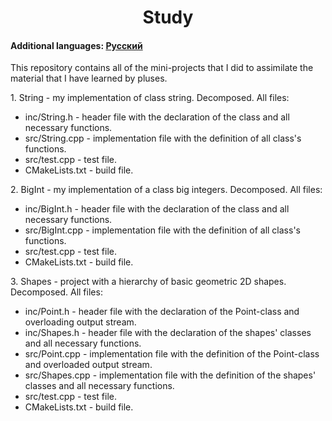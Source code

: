 <h1 align="center">Study</h1>
<h4>Additional languages: <a href="https://github.com/AlferovKirill/Study/blob/main/README.RU.md">Русский</a></h4>

<p>This repository contains all of the mini-projects that I did to assimilate the material that I have learned by pluses.</p>

<p>1. String - my implementation of class string. Decomposed. All files:</p>
<ul>
  <li>inc/String.h - header file with the declaration of the class and all necessary functions.</li>
  <li>src/String.cpp - implementation file with the definition of all class's functions.</li>
  <li>src/test.cpp - test file.</li>
  <li>CMakeLists.txt - build file.</li>
</ul>

<p>2. BigInt - my implementation of a class big integers. Decomposed. All files:</p>
<ul>
  <li>inc/BigInt.h - header file with the declaration of the class and all necessary functions.</li>
  <li>src/BigInt.cpp - implementation file with the definition of all class's functions.</li>
  <li>src/test.cpp - test file.</li>
  <li>CMakeLists.txt - build file.</li>
</ul>

<p>3. Shapes - project with a hierarchy of basic geometric 2D shapes. Decomposed. All files:</p>
<ul>
  <li>inc/Point.h - header file with the declaration of the Point-class and overloading output stream.</li>
  <li>inc/Shapes.h - header file with the declaration of the shapes' classes and all necessary functions.</li>
  <li>src/Point.cpp - implementation file with the definition of the Point-class and overloaded output stream.</li>
  <li>src/Shapes.cpp - implementation file with the definition of the shapes' classes and all necessary functions.</li>
  <li>src/test.cpp - test file.</li>
  <li>CMakeLists.txt - build file.</li>
</ul>

